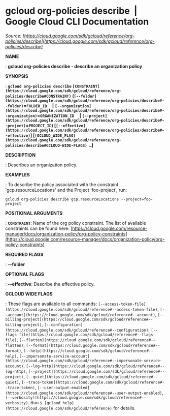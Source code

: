 # gcloud org-policies describe  |  Google Cloud CLI Documentation

*Source: [https://cloud.google.com/sdk/gcloud/reference/org-policies/describe](https://cloud.google.com/sdk/gcloud/reference/org-policies/describe)*

**NAME**

: **gcloud org-policies describe - describe an organization policy**

**SYNOPSIS**

: **`gcloud org-policies describe` `[CONSTRAINT](https://cloud.google.com/sdk/gcloud/reference/org-policies/describe#CONSTRAINT)` (`[--folder](https://cloud.google.com/sdk/gcloud/reference/org-policies/describe#--folder)`=`FOLDER_ID`     | `[--organization](https://cloud.google.com/sdk/gcloud/reference/org-policies/describe#--organization)`=`ORGANIZATION_ID`     | `[--project](https://cloud.google.com/sdk/gcloud/reference/org-policies/describe#--project)`=`PROJECT_ID`) [`[--effective](https://cloud.google.com/sdk/gcloud/reference/org-policies/describe#--effective)`] [`[GCLOUD_WIDE_FLAG](https://cloud.google.com/sdk/gcloud/reference/org-policies/describe#GCLOUD-WIDE-FLAGS) …`]**

**DESCRIPTION**

: Describes an organization policy.

**EXAMPLES**

: To describe the policy associated with the constraint 'gcp.resourceLocations'
and the Project 'foo-project', run:

```
gcloud org-policies describe gcp.resourceLocations --project=foo-project
```

**POSITIONAL ARGUMENTS**

: **`CONSTRAINT`**:
Name of the org policy constraint. The list of available constraints can be
found here: [https://cloud.google.com/resource-manager/docs/organization-policy/org-policy-constraints](https://cloud.google.com/resource-manager/docs/organization-policy/org-policy-constraints)

**REQUIRED FLAGS**

: **--folder**

**OPTIONAL FLAGS**

: **--effective**:
Describe the effective policy.

**GCLOUD WIDE FLAGS**

: These flags are available to all commands: `[--access-token-file](https://cloud.google.com/sdk/gcloud/reference#--access-token-file)`,
`[--account](https://cloud.google.com/sdk/gcloud/reference#--account)`, `[--billing-project](https://cloud.google.com/sdk/gcloud/reference#--billing-project)`,
`[--configuration](https://cloud.google.com/sdk/gcloud/reference#--configuration)`,
`[--flags-file](https://cloud.google.com/sdk/gcloud/reference#--flags-file)`,
`[--flatten](https://cloud.google.com/sdk/gcloud/reference#--flatten)`, `[--format](https://cloud.google.com/sdk/gcloud/reference#--format)`, `[--help](https://cloud.google.com/sdk/gcloud/reference#--help)`, `[--impersonate-service-account](https://cloud.google.com/sdk/gcloud/reference#--impersonate-service-account)`,
`[--log-http](https://cloud.google.com/sdk/gcloud/reference#--log-http)`,
`[--project](https://cloud.google.com/sdk/gcloud/reference#--project)`, `[--quiet](https://cloud.google.com/sdk/gcloud/reference#--quiet)`, `[--trace-token](https://cloud.google.com/sdk/gcloud/reference#--trace-token)`, `[--user-output-enabled](https://cloud.google.com/sdk/gcloud/reference#--user-output-enabled)`,
`[--verbosity](https://cloud.google.com/sdk/gcloud/reference#--verbosity)`.
Run `$ [gcloud help](https://cloud.google.com/sdk/gcloud/reference)` for details.
